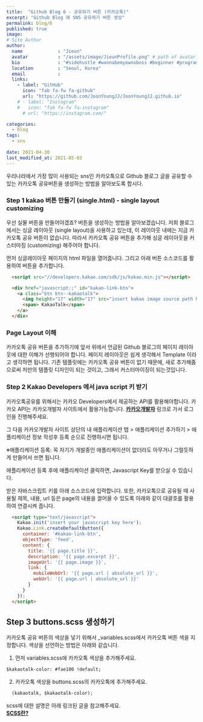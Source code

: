 ```yaml
---
title:  "Github Blog 6 - 공유하기 버튼 (카카오톡)"
excerpt: "Github Blog 에 SNS 공유하기 버튼 생성"
permalink: blog/6
published: true
image: 
# Site Author
author:
  name             : "Jieun"
  avatar           : "/assets/image/JieunProfile.png" # path of avatar image, e.g. "/assets/images/bio-photo.jpg"
  bio              : "#sidehustle #wannabemyownoboss #beginner #programmer"
  location         : "Seoul, Korea"
  email            :
  links:
    - label: "GitHub"
      icon: "fab fa-fw fa-github"
      url: "https://github.com/JoonYoungJJ/JoonYoungJJ.github.io"
    # - label: "Instagram"
    #   icon: "fab fa-fw fa-instagram"
      # url: "https://instagram.com/"

categories:
  - blog
tags:
  - sns
 
date: 2021-04-30
last_modified_at: 2021-05-03
---
```


우리나라에서 가장 많이 사용되는 sns인 카카오톡으로 Github 블로그 글을 공유할 수 있는 카카오톡 공유버튼을 생성하는 방법을 알아보도록 합시다.  
  
### Step 1 kakao 버튼 만들기 (single.html) - single layout customizing  

우선 실물 버튼을 만들어야겠죠? 버튼을 생성하는 방법을 알아보겠습니다. 저희 블로그에서는 싱글 레이아웃 (single layout)을 사용하고 있는데, 이 레이아웃 내에는 지금 카카오톡 공유 버튼이 없습니다. 따라서 카카오톡 공유 버튼을 추가해 싱글 레이아웃을 커스터마징 (customizing) 해주어야 합니다.  
  
먼저 싱글레이아웃 페이지의 html 파일을 열어줍니다. 그리고 아래 버튼 소스코드를 활용하여 버튼을 추가합니다.  
  
```html
  <script src="//developers.kakao.com/sdk/js/kakao.min.js"></script>

  <div href="javascript:;" id="kakao-link-btn">
    <a class="btn btn--kakaotalk">
      <img height="17" width="17" src="insert kakao image source path here">
      <span> KakaoTalk</span>
    </a>
  </div>
```
  
### Page Layout 이해  
카카오톡 공유 버튼을 추가하기에 앞서 위에서 언급된 Github 블로그의 페이지 레이아웃에 대한 이해가 선행되어야 합니다. 페이지 레이아웃은 쉽게 생각해서 Template 이라고 생각하면 됩니다. 기존 템플릿에는 카카오톡 공유 버튼이 없기 때문에, 새로 추가해줌으로써 저만의 템플릿 디자인이 되는 것이고, 그래서 커스터마이징이 되는것입니다.  
  
### Step 2 Kakao Developers 에서 java script 키 받기  
카카오톡공유를 위해서는 카카오 Developers에서 제공하는 API를 활용해야합니다. 카카오 API는 카카오개발자 사이트에서 활용가능합니다. **[카카오개발자](https://developers.kakao.com/)** 링크로 가서 로그인을 진행해주세요.  
  
그 다음 카카오개발자 사이트 상단의 내 애플리케이션 탭 > 애플리케이션 추가하기 > 애플리케이션 정보 작성후 등록 순으로 진행하시면 됩니다.  
  
※애플리케이션 등록: 꼭 자기가 개발중인 애플리케이션이 없더라도 아무거나 그럴듯하게 만들어서 쓰면 됩니다.  
  
애플리케이션 등록 후에 애플리케이션 클릭하면, Javascript Key를 받으실 수 있습니다.  
  
받은 자바스크립트 키를 아래 소스코드에 입력합니다. 또한, 카카오톡으로 공유될 때 사용될 제목, 내용, url 등은 page의 내용을 끌어올 수 있도록 아래와 같이 대괄호를 활용하여 연결시켜 줍니다.  
  
```html
  <script type="text/javascript">
    Kakao.init('insert your javascript key here');
    Kakao.Link.createDefaultButton({
      container: '#kakao-link-btn',
      objectType: 'feed',
      content: {
        title: '{{ page.title }}',
        description: '{{ page.excerpt }}',
        imageUrl: '{{ page.image }}',
        link: {
          mobileWebUrl: '{{ page.url | absolute_url }}',
          webUrl: '{{ page.url | absolute_url }}'
        }
      }
    });
  </script>
```
  
## Step 3 buttons.scss 생성하기  
카카오톡 공유 버튼의 색상을 넣기 위해서 _variables.scss에서 카카오톡 버튼 색을 지정합니다. 색상을 선언하는 방법은 아래와 같습니다.  
  
1. 먼저 variables.scss에 카카오톡 색상을 추가해주세요.  
  ```html
  $kakaotalk-color: #fae100 !default;
  ```
2. 카카오톡 색상을 buttons.scss의 카카오톡에 추가해주세요.  
  ```html
    (kakaotalk, $kakaotalk-color);
  ```
  
scss에 대한 설명은 아래 링크된 글을 참고해주세요.  
**[SCSS란?](2021-05-05-wiki-3.md)**